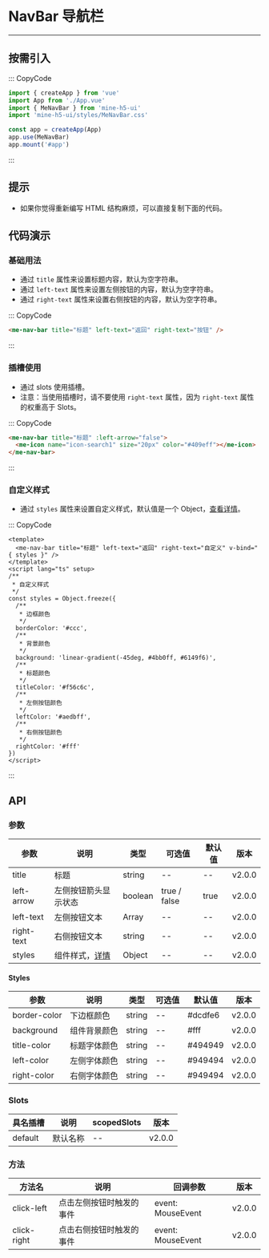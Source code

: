 # NavBar 导航栏

---

## 按需引入

::: CopyCode

```js
import { createApp } from 'vue'
import App from './App.vue'
import { MeNavBar } from 'mine-h5-ui'
import 'mine-h5-ui/styles/MeNavBar.css'

const app = createApp(App)
app.use(MeNavBar)
app.mount('#app')
```

:::

## 提示

- 如果你觉得重新编写 HTML 结构麻烦，可以直接复制下面的代码。

## 代码演示

### 基础用法

- 通过 `title` 属性来设置标题内容，默认为空字符串。
- 通过 `left-text` 属性来设置左侧按钮的内容，默认为空字符串。
- 通过 `right-text` 属性来设置右侧按钮的内容，默认为空字符串。

::: CopyCode

```html
<me-nav-bar title="标题" left-text="返回" right-text="按钮" />
```

:::

### 插槽使用

- 通过 slots 使用插槽。
- 注意：当使用插槽时，请不要使用 `right-text` 属性，因为 `right-text` 属性的权重高于 Slots。

::: CopyCode

```html
<me-nav-bar title="标题" :left-arrow="false">
  <me-icon name="icon-search1" size="20px" color="#409eff"></me-icon>
</me-nav-bar>
```

:::

### 自定义样式

- 通过 `styles` 属性来设置自定义样式，默认值是一个 Object，[查看详情](#Styles)。

::: CopyCode

```vue
<template>
  <me-nav-bar title="标题" left-text="返回" right-text="自定义" v-bind="{ styles }" />
</template>
<script lang="ts" setup>
/**
 * 自定义样式
 */
const styles = Object.freeze({
  /**
   * 边框颜色
   */
  borderColor: '#ccc',
  /**
   * 背景颜色
   */
  background: 'linear-gradient(-45deg, #4bb0ff, #6149f6)',
  /**
   * 标题颜色
   */
  titleColor: '#f56c6c',
  /**
   * 左侧按钮颜色
   */
  leftColor: '#aedbff',
  /**
   * 右侧按钮颜色
   */
  rightColor: '#fff'
})
</script>
```

:::

## API

### 参数

| 参数       | 说明                      | 类型    | 可选值       | 默认值 | 版本   |
| ---------- | ------------------------- | ------- | ------------ | ------ | ------ |
| title      | 标题                      | string  | --           | --     | v2.0.0 |
| left-arrow | 左侧按钮箭头显示状态      | boolean | true / false | true   | v2.0.0 |
| left-text  | 左侧按钮文本              | Array   | --           | --     | v2.0.0 |
| right-text | 右侧按钮文本              | string  | --           | --     | v2.0.0 |
| styles     | 组件样式，[详情](#Styles) | Object  | --           | --     | v2.0.0 |

<h4 id="Styles">Styles</h4>

| 参数         | 说明         | 类型   | 可选值 | 默认值  | 版本   |
| ------------ | ------------ | ------ | ------ | ------- | ------ |
| border-color | 下边框颜色   | string | --     | #dcdfe6 | v2.0.0 |
| background   | 组件背景颜色 | string | --     | #fff    | v2.0.0 |
| title-color  | 标题字体颜色 | string | --     | #494949 | v2.0.0 |
| left-color   | 左侧字体颜色 | string | --     | #949494 | v2.0.0 |
| right-color  | 右侧字体颜色 | string | --     | #949494 | v2.0.0 |

### Slots

| 具名插槽 | 说明     | scopedSlots | 版本   |
| -------- | -------- | ----------- | ------ |
| default  | 默认名称 | --          | v2.0.0 |

### 方法

| 方法名      | 说明                     | 回调参数          | 版本   |
| ----------- | ------------------------ | ----------------- | ------ |
| click-left  | 点击左侧按钮时触发的事件 | event: MouseEvent | v2.0.0 |
| click-right | 点击右侧按钮时触发的事件 | event: MouseEvent | v2.0.0 |
